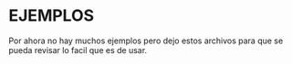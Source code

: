 # EJEMPLOS

Por ahora no hay muchos ejemplos pero dejo estos archivos para que se pueda revisar lo facil que es de usar.




